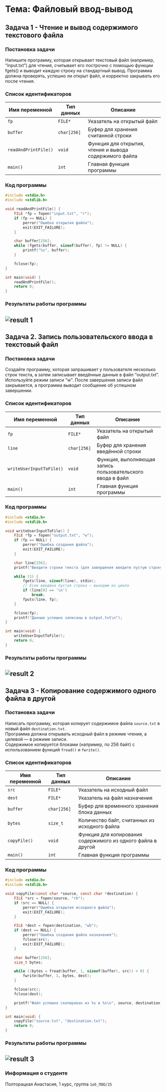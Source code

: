 # Тема: Файловый ввод-вывод
## Задача 1 - Чтение и вывод содержимого текстового файла

### Постановка задачи
Напишите программу, которая открывает текстовый файл (например, “input.txt”) для чтения, считывает его построчно с помощью функции fgets() и выводит каждую строку на стандартный вывод. Программа должна проверять,
успешно ли открыт файл, и корректно закрывать его после чтения.

### Список идентификаторов

| Имя переменной | Тип данных | Описание |
|----------------|-------------|-----------|
| `fp` | `FILE*` | Указатель на открытый файл |
| `buffer` | `char[256]` | Буфер для хранения считанной строки |
| `readAndPrintFile()` | `void` | Функция для открытия, чтения и вывода содержимого файла |
| `main()` | `int` | Главная функция программы |

### Код программы

```c
#include <stdio.h>
#include <stdlib.h>

void readAndPrintFile() {
    FILE *fp = fopen("input.txt", "r");
    if (fp == NULL) {
        perror("Ошибка открытия файла");
        exit(EXIT_FAILURE);
    }

    char buffer[256];
    while (fgets(buffer, sizeof(buffer), fp) != NULL) {
        printf("%s", buffer);
    }

    fclose(fp);
}

int main(void) {
    readAndPrintFile();
    return 0;
}
```

### Результаты работы программы  
![result 1](./img/task1.png)
--- 

## Задача 2. Запись пользовательского ввода в текстовый файл

### Постановка задачи
Создайте программу, которая запрашивает у пользователя несколько строк текста, а затем записывает введённые данные в файл “output.txt”. Используйте режим записи "w". После завершения записи файл закрывается, а программа
выводит сообщение об успешном завершении.

### Список идентификаторов

| Имя переменной | Тип данных | Описание |
|----------------|-------------|-----------|
| `fp` | `FILE*` | Указатель на открытый файл |
| `line` | `char[256]` | Буфер для хранения введённой строки |
| `writeUserInputToFile()` | `void` | Функция, выполняющая запись пользовательского ввода в файл |
| `main()` | `int` | Главная функция программы |

### Код программы

```c
#include <stdio.h>
#include <stdlib.h>

void writeUserInputToFile() {
    FILE *fp = fopen("output.txt", "w");
    if (fp == NULL) {
        perror("Ошибка создания файла");
        exit(EXIT_FAILURE);
    }

    char line[256];
    printf("Введите строки текста (для завершения введите пустую строку):\n");

    while (1) {
        fgets(line, sizeof(line), stdin);
        // Если введена пустая строка — выходим из цикла
        if (line[0] == '\n')
            break;
        fputs(line, fp);
    }

    fclose(fp);
    printf("Данные успешно записаны в output.txt\n");
}

int main(void) {
    writeUserInputToFile();
    return 0;
}
```

### Результаты работы программы  
![result 2](./img/task2.png)
---

## Задача 3 - Копирование содержимого одного файла в другой

### Постановка задачи
Написать программу, которая копирует содержимое файла `source.txt` в новый файл `destination.txt`.  
Программа должна открывать исходный файл в режиме чтения, а целевой — в режиме записи.  
Содержимое копируется блоками (например, по 256 байт) с использованием функций `fread()` и `fwrite()`.

### Список идентификаторов

| Имя переменной | Тип данных | Описание |
|----------------|-------------|-----------|
| `src` | `FILE*` | Указатель на исходный файл |
| `dest` | `FILE*` | Указатель на файл назначения |
| `buffer` | `char[256]` | Буфер для временного хранения блока данных |
| `bytes` | `size_t` | Количество байт, считанных из исходного файла |
| `copyFile()` | `void` | Функция для копирования содержимого из одного файла в другой |
| `main()` | `int` | Главная функция программы |

### Код программы

```c
#include <stdio.h>
#include <stdlib.h>

void copyFile(const char *source, const char *destination) {
    FILE *src = fopen(source, "rb");
    if (src == NULL) {
        perror("Ошибка открытия исходного файла");
        exit(EXIT_FAILURE);
    }

    FILE *dest = fopen(destination, "wb");
    if (dest == NULL) {
        perror("Ошибка создания файла назначения");
        fclose(src);
        exit(EXIT_FAILURE);
    }

    char buffer[256];
    size_t bytes;

    while ((bytes = fread(buffer, 1, sizeof(buffer), src)) > 0) {
        fwrite(buffer, 1, bytes, dest);
    }

    fclose(src);
    fclose(dest);

    printf("Файл успешно скопирован из %s в %s\n", source, destination);
}

int main(void) {
    copyFile("source.txt", "destination.txt");
    return 0;
}
```

### Результаты работы программы  
![result 3](./img/task3.png)
---

### Информация о студенте  
Полторацкая Анастасия, 1 курс, группа `1об_ПОО/25`